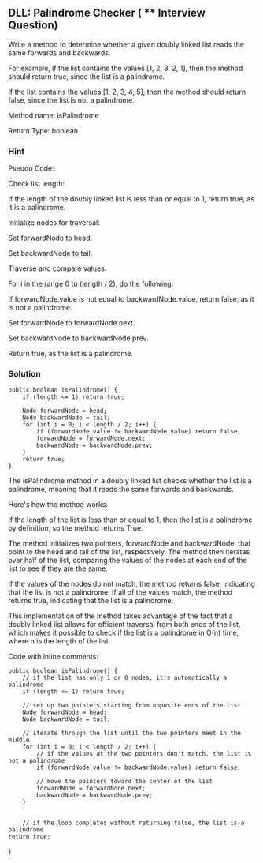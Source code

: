 ## DLL: Palindrome Checker ( ** Interview Question)

Write a method to determine whether a given doubly linked list reads the same forwards and
backwards.

For example, if the list contains the values [1, 2, 3, 2, 1], then the method should return true,
since the list is a palindrome.

If the list contains the values [1, 2, 3, 4, 5], then the method should return false, since the list
is not a palindrome.

Method name: isPalindrome

Return Type: boolean

### Hint

Pseudo Code:

Check list length:

If the length of the doubly linked list is less than or equal to 1, return true, as it is a
palindrome.

Initialize nodes for traversal:

Set forwardNode to head.

Set backwardNode to tail.

Traverse and compare values:

For i in the range 0 to (length / 2), do the following:

If forwardNode.value is not equal to backwardNode.value, return false, as it is not a palindrome.

Set forwardNode to forwardNode.next.

Set backwardNode to backwardNode.prev.

Return true, as the list is a palindrome.

### Solution

    public boolean isPalindrome() {
        if (length <= 1) return true;
        
        Node forwardNode = head;
        Node backwardNode = tail;
        for (int i = 0; i < length / 2; i++) {
            if (forwardNode.value != backwardNode.value) return false;
            forwardNode = forwardNode.next;
            backwardNode = backwardNode.prev;
        }
        return true;
    }

The isPalindrome method in a doubly linked list checks whether the list is a palindrome, meaning
that it reads the same forwards and backwards.

Here's how the method works:

If the length of the list is less than or equal to 1, then the list is a palindrome by definition,
so the method returns True.

The method initializes two pointers, forwardNode and backwardNode, that point to the head and tail
of the list, respectively. The method then iterates over half of the list, comparing the values of
the nodes at each end of the list to see if they are the same.

If the values of the nodes do not match, the method returns false, indicating that the list is not a
palindrome. If all of the values match, the method returns true, indicating that the list is a
palindrome.

This implementation of the method takes advantage of the fact that a doubly linked list allows for
efficient traversal from both ends of the list, which makes it possible to check if the list is a
palindrome in O(n) time, where n is the length of the list.

Code with inline comments:

    public boolean isPalindrome() {
        // if the list has only 1 or 0 nodes, it's automatically a palindrome
        if (length <= 1) return true;
    
        // set up two pointers starting from opposite ends of the list
        Node forwardNode = head;
        Node backwardNode = tail;
        
        // iterate through the list until the two pointers meet in the middle
        for (int i = 0; i < length / 2; i++) {
            // if the values at the two pointers don't match, the list is not a palindrome
            if (forwardNode.value != backwardNode.value) return false;
            
            // move the pointers toward the center of the list
            forwardNode = forwardNode.next;
            backwardNode = backwardNode.prev;
        }
        

        // if the loop completes without returning false, the list is a palindrome
    return true;

}
